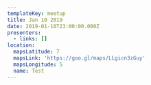```yaml
---
templateKey: meetup
title: Jan 10 2019
date: 2019-01-10T23:00:00.000Z
presenters:
  - links: []
location:
  mapsLatitude: 7
  mapsLink: 'https://goo.gl/maps/LLgicn3zGuy'
  mapsLongitude: 5
  name: Test
---
```


